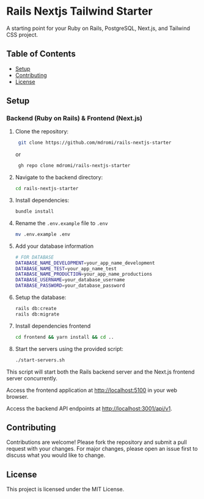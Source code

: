 # Rails Nextjs Tailwind Starter

A starting point for your Ruby on Rails, PostgreSQL, Next.js, and Tailwind CSS project.

## Table of Contents 

- [Setup](#setup)
- [Contributing](#contributing)
- [License](#license)

## Setup

### Backend (Ruby on Rails) & Frontend (Next.js)

1. Clone the repository:

   ```bash
    git clone https://github.com/mdromi/rails-nextjs-starter
   ``` 
   or
   ```bash
    gh repo clone mdromi/rails-nextjs-starter
   ``` 
2. Navigate to the backend directory:
    ```bash
    cd rails-nextjs-starter
    ```
3. Install dependencies:
    ```bash
    bundle install
    ```
4.  Rename the `.env.example` file to `.env`
    ```bash
    mv .env.example .env
    ```
4.  Add your database information
    ```bash
    # FOR DATABASE
    DATABASE_NAME_DEVELOPMENT=your_app_name_development
    DATABASE_NAME_TEST=your_app_name_test
    DATABASE_NAME_PRODUCTION=your_app_name_productions
    DATABASE_USERNAME=your_database_username
    DATABASE_PASSWORD=your_database_password
    ```
4. Setup the database:
    ```bash
    rails db:create
    rails db:migrate
    ```
5. Install dependencies frontend
    ```bash
    cd frontend && yarn install && cd ..
    ```
6. Start the servers using the provided script:
    ```bash
    ./start-servers.sh
    ```
This script will start both the Rails backend server and the Next.js frontend server concurrently.

Access the frontend application at [http://localhost:5100](http://localhost:5100) in your web browser.

Access the backend API endpoints at [http://localhost:3001/api/v1](http://localhost:3001/api/v1).

## Contributing

Contributions are welcome! Please fork the repository and submit a pull request with your changes. For major changes, please open an issue first to discuss what you would like to change.

## License

This project is licensed under the MIT License.
